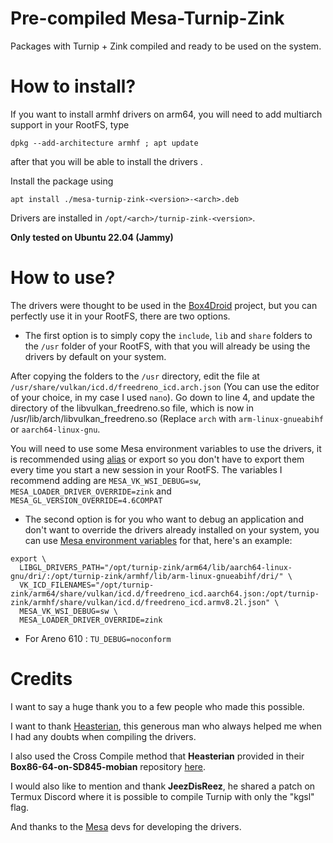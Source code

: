 # Pre-compiled Mesa-Turnip-Zink

Packages with Turnip + Zink compiled and ready to be used on the system.

# How to install?

If you want to install armhf drivers on arm64, you will need to add multiarch support in your RootFS, type

`dpkg --add-architecture armhf ; apt update`

after that you will be able to install the drivers .

Install the package using 

`apt install ./mesa-turnip-zink-<version>-<arch>.deb`

Drivers are installed in `/opt/<arch>/turnip-zink-<version>`.

**Only tested on Ubuntu 22.04 (Jammy)**

# How to use?

The drivers were thought to be used in the [Box4Droid](https://github.com/Herick75/Box4Droid) project, but you can perfectly use it in your RootFS, there are two options.

- The first option is to simply copy the `include`, `lib` and `share` folders to the `/usr` folder of your RootFS, with that you will already be using the drivers by default on your system.

After copying the folders to the ```/usr``` directory, edit the file at ```/usr/share/vulkan/icd.d/freedreno_icd.arch.json``` (You can use the editor of your choice, in my case I used ```nano```).  Go down to line 4, and update the directory of the libvulkan_freedreno.so file, which is now in /usr/lib/arch/libvulkan_freedreno.so (Replace ```arch``` with ```arm-linux-gnueabihf``` or ```aarch64-linux-gnu```.

You will need to use some Mesa environment variables to use the drivers, it is recommended using [alias](https://www.geeksforgeeks.org/alias-command-in-linux-with-examples/) or export so you don't have to export them every time you start a new session in your RootFS. The variables I recommend adding are `MESA_VK_WSI_DEBUG=sw`, `MESA_LOADER_DRIVER_OVERRIDE=zink` and `MESA_GL_VERSION_OVERRIDE=4.6COMPAT`
- The second option is for you who want to debug an application and don't want to override the drivers already installed on your system, you can use [Mesa environment variables](https://docs.mesa3d.org/envvars.html) for that, here's an example:

```
export \
  LIBGL_DRIVERS_PATH="/opt/turnip-zink/arm64/lib/aarch64-linux-gnu/dri/:/opt/turnip-zink/armhf/lib/arm-linux-gnueabihf/dri/" \
  VK_ICD_FILENAMES="/opt/turnip-zink/arm64/share/vulkan/icd.d/freedreno_icd.aarch64.json:/opt/turnip-zink/armhf/share/vulkan/icd.d/freedreno_icd.armv8.2l.json" \
  MESA_VK_WSI_DEBUG=sw \
  MESA_LOADER_DRIVER_OVERRIDE=zink
  ```
  
- For Areno 610 :
  `TU_DEBUG=noconform`

# Credits

I want to say a huge thank you to a few people who made this possible.

I want to thank [Heasterian](https://github.com/Heasterian), this generous man who always helped me when I had any doubts when compiling the drivers.

I also used the Cross Compile method that **Heasterian** provided in their **Box86-64-on-SD845-mobian** repository [here](https://github.com/Heasterian/Box86-64-on-SD845-mobian/blob/main/docs/PREREQUISITES.md#prerequisites).

I would also like to mention and thank **JeezDisReez**, he shared a patch on Termux Discord where it is possible to compile Turnip with only the "kgsl" flag.

And thanks to the [Mesa](https://gitlab.freedesktop.org/mesa/mesa) devs for developing the drivers.

